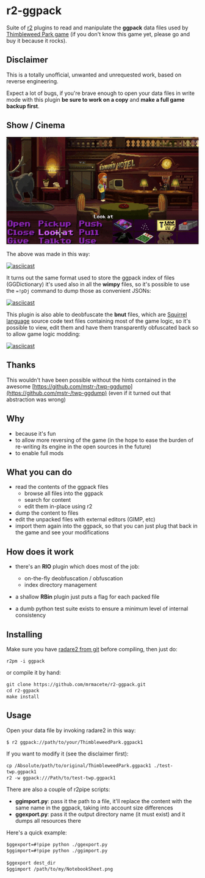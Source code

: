 # r2-ggpack

Suite of [r2](http://rada.re) plugins to read and manipulate the **ggpack** data files used by [Thimbleweed Park game](https://thimbleweedpark.com/) (if you don't know this game yet, please go and buy it because it rocks).

## Disclaimer

This is a totally unofficial, unwanted and unrequested work, based on reverse engineering.

Expect a lot of bugs, if you're brave enough to open your data files in write mode with this plugin **be sure to work on a copy** and **make a full game backup first**.

## Show / Cinema

![](r2box.gif)

The above was made in this way:

[![asciicast](https://asciinema.org/a/mnWkNEhqqRx6s2pEJl0xODkuu.png)](https://asciinema.org/a/mnWkNEhqqRx6s2pEJl0xODkuu)

It turns out the same format used to store the ggpack index of files (GGDictionary) it's used also in all the **wimpy** files, so it's possible to use the `=!pDj` command to dump those as convenient JSONs:

[![asciicast](https://asciinema.org/a/ps2pmSDLDd3EmiKvWDujPvoYr.png)](https://asciinema.org/a/ps2pmSDLDd3EmiKvWDujPvoYr)

This plugin is also able to deobfuscate the **bnut** files, which are [Squirrel language](http://www.squirrel-lang.org/) source code text files containing most of the game logic, so it's possible to view, edit them and have them transparently obfuscated back so to allow game logic modding:

[![asciicast](https://asciinema.org/a/6xWQc0dVEwnbiy2GfaohP62vH.png)](https://asciinema.org/a/6xWQc0dVEwnbiy2GfaohP62vH)

## Thanks

This wouldn't have been possible without the hints contained in the awesome [https://github.com/mstr-/twp-ggdump](https://github.com/mstr-/twp-ggdump) (even if it turned out that abstraction was wrong)

## Why

- because it's fun
- to allow more reversing of the game (in the hope to ease the burden of re-writing its engine in the open sources in the future)
- to enable full mods

## What you can do

- read the contents of the ggpack files
	- browse all files into the ggpack
	- search for content
	- edit them in-place using r2
- dump the content to files
- edit the unpacked files with external editors (GIMP, etc)
- import them again into the ggpack, so that you can just plug that back in the game and see your modifications

## How does it work

- there's an **RIO** plugin which does most of the job:
	- on-the-fly deobfuscation / obfuscation
	- index directory management

- a shallow **RBin** plugin just puts a flag for each packed file
- a dumb python test suite exists to ensure a minimum level of internal consistency

## Installing

Make sure you have [radare2 from git](https://github.com/radare/radare2) before compiling, then just do:

```
r2pm -i ggpack
```

or compile it by hand:

```
git clone https://github.com/mrmacete/r2-ggpack.git
cd r2-ggpack
make install
```

## Usage

Open your data file by invoking radare2 in this way:

```
$ r2 ggpack://path/to/your/ThimbleweedPark.ggpack1
```

If you want to modify it (see the disclaimer first):

```
cp /Absolute/path/to/original/ThimbleweedPark.ggpack1 ./test-twp.ggpack1
r2 -w ggpack:///Path/to/test-twp.ggpack1
```

There are also a couple of r2pipe scripts:

- **ggimport.py**: pass it the path to a file, it'll replace the content with the same name in the ggpack, taking into account size differences
- **ggexport.py**: pass it the output directory name (it must exist) and it dumps all resources there

Here's a quick example:

```
$ggexport=#!pipe python ./ggexport.py
$ggimport=#!pipe python ./ggimport.py

$ggexport dest_dir
$ggimport /path/to/my/NotebookSheet.png
```
